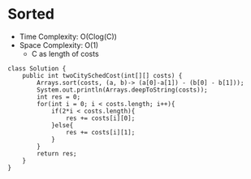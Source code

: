 # Sorted
* Time Complexity: O(Clog(C))
* Space Complexity: O(1)
	* C as length of costs
```
class Solution {
    public int twoCitySchedCost(int[][] costs) {
        Arrays.sort(costs, (a, b)-> (a[0]-a[1]) - (b[0] - b[1]));
        System.out.println(Arrays.deepToString(costs));
        int res = 0;
        for(int i = 0; i < costs.length; i++){
            if(2*i < costs.length){
                res += costs[i][0];
            }else{
                res += costs[i][1];
            }
        }
        return res;
    }
}
```